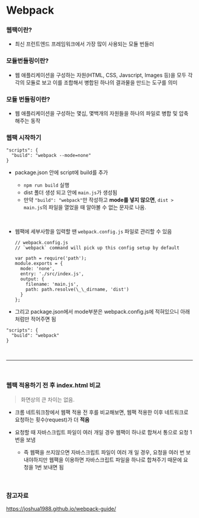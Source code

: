 # Webpack

### 웹팩이란?

- 최신 프런트엔드 프레임워크에서 가장 많이 사용되는 모듈 번들러

### 모듈번들링이란?

- 웹 애플리케이션을 구성하는 자원(HTML, CSS, Javscript, Images 등)을 모두 각각의 모듈로 보고 이를 조합해서 병합된 하나의 결과물을 만드는 도구를 의미

### 모듈 번들링이란?

- 웹 애플리케이션을 구성하는 몇십, 몇백개의 자원들을 하나의 파일로 병합 및 압축 해주는 동작

### 웹팩 시작하기

```
"scripts": {
  "build": "webpack --mode=none"
}
```

- package.json 안에 script에 build를 추가

  - `npm run build` 실행
  - dist 폴더 생성 되고 안에 `main.js`가 생성됨
  - 만약 `"build": "webpack"`만 작성하고 **mode를 넣지 않으면**, `dist > main.js`의 파일을 열었을 때 알아볼 수 없는 문자로 나옴.

<br>

- 웹팩에 세부사항을 입력할 땐 `webpack.config.js` 파일로 관리할 수 있음

  ```
  // webpack.config.js
  // `webpack` command will pick up this config setup by default

  var path = require('path');
  module.exports = {
    mode: 'none',
    entry: './src/index.js',
    output: {
      filename: 'main.js',
      path: path.resolve(\_\_dirname, 'dist')
    }
  };
  ```

* 그리고 package.json에서 mode부분은 webpack.config.js에 적혀있으니 아래처럼만 적어주면 됨

```
"scripts": {
  "build": "webpack"
}
```

<br>

---

<br>

### 웹팩 적용하기 전 후 index.html 비교

> 화면상의 큰 차이는 없음.

- 크롬 네트워크창에서 웹팩 적용 전 후를 비교해보면, 웹팩 적용한 이후 네트워크로 요청하는 횟수(request)가 더 **적음**
- 요청할 때 자바스크립트 파일이 여러 개일 경우 웹팩이 하나로 합쳐서 통으로 요청 1번을 보냄

  - 즉 웹팩을 쓰지않으면 자바스크립트 파일이 여러 개 일 경우, 요청을 여러 번 보내야하지만 웹팩을 이용하면 자바스크립트 파일을 하나로 합쳐주기 때문에 요청을 1번 보내면 됨

<br>

### 참고자료

https://joshua1988.github.io/webpack-guide/

